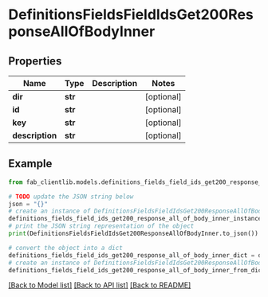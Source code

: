 # DefinitionsFieldsFieldIdsGet200ResponseAllOfBodyInner


## Properties

Name | Type | Description | Notes
------------ | ------------- | ------------- | -------------
**dir** | **str** |  | [optional] 
**id** | **str** |  | [optional] 
**key** | **str** |  | [optional] 
**description** | **str** |  | [optional] 

## Example

```python
from fab_clientlib.models.definitions_fields_field_ids_get200_response_all_of_body_inner import DefinitionsFieldsFieldIdsGet200ResponseAllOfBodyInner

# TODO update the JSON string below
json = "{}"
# create an instance of DefinitionsFieldsFieldIdsGet200ResponseAllOfBodyInner from a JSON string
definitions_fields_field_ids_get200_response_all_of_body_inner_instance = DefinitionsFieldsFieldIdsGet200ResponseAllOfBodyInner.from_json(json)
# print the JSON string representation of the object
print(DefinitionsFieldsFieldIdsGet200ResponseAllOfBodyInner.to_json())

# convert the object into a dict
definitions_fields_field_ids_get200_response_all_of_body_inner_dict = definitions_fields_field_ids_get200_response_all_of_body_inner_instance.to_dict()
# create an instance of DefinitionsFieldsFieldIdsGet200ResponseAllOfBodyInner from a dict
definitions_fields_field_ids_get200_response_all_of_body_inner_from_dict = DefinitionsFieldsFieldIdsGet200ResponseAllOfBodyInner.from_dict(definitions_fields_field_ids_get200_response_all_of_body_inner_dict)
```
[[Back to Model list]](../README.md#documentation-for-models) [[Back to API list]](../README.md#documentation-for-api-endpoints) [[Back to README]](../README.md)


